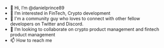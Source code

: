 - 👋 Hi, I’m @danielprince89
- 👀 I’m interested in FinTech, Crypto development
- 🌱 I'm a community guy who loves to connect with other fellow developers on Twitter and Discord.
- 💞️ I’m looking to collaborate on crypto product management and fintech product management
- 📫 How to reach me 

<!---
danielprince89/danielprince89 is a ✨ special ✨ repository because its `README.md` (this file) appears on your GitHub profile.
You can click the Preview link to take a look at your changes.
--->
